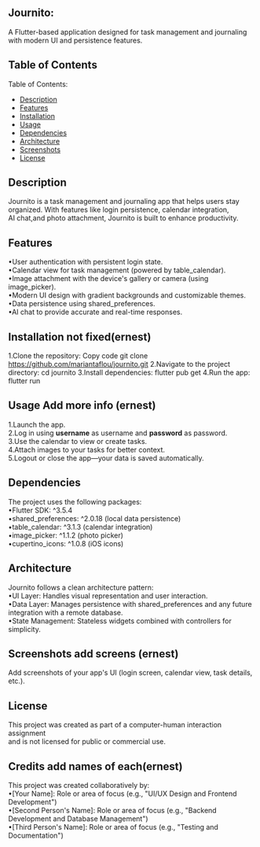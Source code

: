 ## Journito:
A Flutter-based application designed for task management and journaling<br>
with modern UI and persistence features.


## Table of Contents
Table of Contents:
- [Description](#description)
- [Features](#features)
- [Installation](#installation)
- [Usage](#usage)
- [Dependencies](#dependencies)
- [Architecture](#architecture)
- [Screenshots](#screenshots)
- [License](#license)


## Description
Journito is a task management and journaling app that helps users stay<br>
organized. With features like login persistence, calendar integration,<br>
AI chat,and photo attachment, Journito is built to enhance productivity.


## Features
•User authentication with persistent login state.<br>
•Calendar view for task management (powered by table_calendar).<br>
•Image attachment with the device's gallery or camera (using image_picker).<br>
•Modern UI design with gradient backgrounds and customizable themes.<br>
•Data persistence using shared_preferences.<br>
•AI chat  to provide accurate and real-time responses. 

## Installation not fixed(ernest)
1.Clone the repository:
Copy code git clone https://github.com/mariantaflou/journito.git
2.Navigate to the project directory:
cd journito
3.Install dependencies:
flutter pub get
4.Run the app:
flutter run


## Usage   Add more info (ernest)
1.Launch the app.<br>
2.Log in using **username** as username and **password** as password.<br>
3.Use the calendar to view or create tasks.<br>
4.Attach images to your tasks for better context.<br>
5.Logout or close the app—your data is saved automatically.<br>



## Dependencies
The project uses the following packages:<br>
•Flutter SDK: ^3.5.4<br>
•shared_preferences: ^2.0.18 (local data persistence)<br>
•table_calendar: ^3.1.3 (calendar integration)<br>
•image_picker: ^1.1.2 (photo picker)<br>
•cupertino_icons: ^1.0.8 (iOS icons)<br>



## Architecture
Journito follows a clean architecture pattern:<br>
•UI Layer: Handles visual representation and user interaction.<br>
•Data Layer: Manages persistence with shared_preferences and any future<br> integration with a remote database.<br>
•State Management: Stateless widgets combined with controllers for simplicity.<br>


## Screenshots add screens (ernest)
Add screenshots of your app's UI (login screen, calendar view, task details, etc.).


## License
This project was created as part of a computer-human interaction assignment <br>and is not licensed for public or commercial use.

## Credits add names of each(ernest)
This project was created collaboratively by:<br>
•[Your Name]: Role or area of focus (e.g., "UI/UX Design and Frontend Development")<br>
•[Second Person's Name]: Role or area of focus (e.g., "Backend Development and Database Management")<br>
•[Third Person's Name]: Role or area of focus (e.g., "Testing and Documentation")



